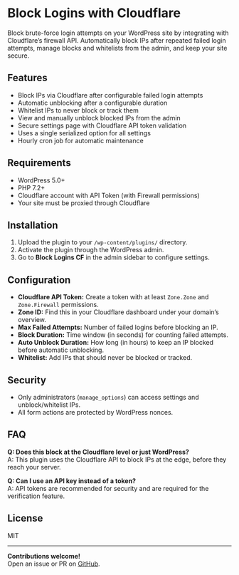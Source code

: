 # Block Logins with Cloudflare

Block brute-force login attempts on your WordPress site by integrating with Cloudflare’s firewall API. Automatically block IPs after repeated failed login attempts, manage blocks and whitelists from the admin, and keep your site secure.

## Features

- Block IPs via Cloudflare after configurable failed login attempts
- Automatic unblocking after a configurable duration
- Whitelist IPs to never block or track them
- View and manually unblock blocked IPs from the admin
- Secure settings page with Cloudflare API token validation
- Uses a single serialized option for all settings
- Hourly cron job for automatic maintenance

## Requirements

- WordPress 5.0+
- PHP 7.2+
- Cloudflare account with API Token (with Firewall permissions)
- Your site must be proxied through Cloudflare

## Installation

1. Upload the plugin to your `/wp-content/plugins/` directory.
2. Activate the plugin through the WordPress admin.
3. Go to **Block Logins CF** in the admin sidebar to configure settings.

## Configuration

- **Cloudflare API Token:** Create a token with at least `Zone.Zone` and `Zone.Firewall` permissions.
- **Zone ID:** Find this in your Cloudflare dashboard under your domain’s overview.
- **Max Failed Attempts:** Number of failed logins before blocking an IP.
- **Block Duration:** Time window (in seconds) for counting failed attempts.
- **Auto Unblock Duration:** How long (in hours) to keep an IP blocked before automatic unblocking.
- **Whitelist:** Add IPs that should never be blocked or tracked.

## Security

- Only administrators (`manage_options`) can access settings and unblock/whitelist IPs.
- All form actions are protected by WordPress nonces.

## FAQ

**Q: Does this block at the Cloudflare level or just WordPress?**  
A: This plugin uses the Cloudflare API to block IPs at the edge, before they reach your server.

**Q: Can I use an API key instead of a token?**  
A: API tokens are recommended for security and are required for the verification feature.

## License

MIT

---

**Contributions welcome!**  
Open an issue or PR on [GitHub](https://github.com/supersoju/block-logins-cf).
